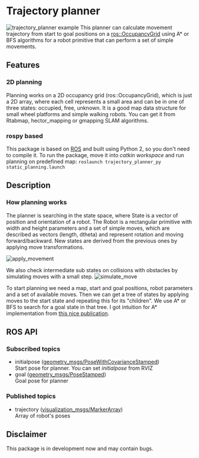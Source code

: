 # Trajectory planner

![trajectory_planner example][6]
This planner can calculate movement trajectory from start to goal positions on a [ros::OccupancyGrid][1] using A* or BFS algorithms for a robot primitive that can perform a set of simple movements.

## Features
### 2D planning
Planning works on a 2D occupancy grid (ros::OccupancyGrid), which is just a 2D array, where each cell represents a small area and can be in one of three states: occupied, free, unknown. It is a good map data structure for small wheel platforms and simple walking robots. You can get it from Rtabmap, hector_mapping or gmapping SLAM algorithms.

### rospy based
This package is based on [ROS][2] and built using Python 2, so you don't need to compile it. To run the package, move it into *catkin workspace* and run planning on predefined map: `roslaunch trajectory_planner_py static_planning.launch`

## Description
### How planning works
The planner is searching in the state space, where State is a vector of position and orientation of a robot. The Robot is a rectangular primitive with width and height parameters and a set of simple moves, which are described as vectors (length, dtheta) and represent rotation and moving forward/backward. New states are derived from the previous ones by applying move transformations.

![apply_movement][7]

We also check intermediate sub states on collisions with obstacles by simulating moves with a small step.
![simulate_move][8]

To start planning we need a map, start and goal positions, robot parameters and a set of available moves. Then we can get a tree of states by applying moves to the start state and repeating this for its "children".
We use A* or BFS to search for a goal state in that tree.
I got intuition for A* implementation from [this nice publication][9].
 
## ROS API

### Subscribed topics
* initialpose ([geometry_msgs/PoseWithCovarianceStamped][3])  
Start pose for planner. You can set *initialpose* from RVIZ
* goal ([geometry_msgs/PoseStamped][4])  
Goal pose for planner

### Published topics
* trajectory ([visualization_msgs/MarkerArray][5])  
Array of robot's poses 

## Disclaimer
This package is in development now and may contain bugs.

[1]: http://docs.ros.org/jade/api/nav_msgs/html/msg/OccupancyGrid.html
[2]: http://www.ros.org/
[3]: http://docs.ros.org/kinetic/api/geometry_msgs/html/msg/PoseWithCovarianceStamped.html
[4]: http://docs.ros.org/api/geometry_msgs/html/msg/PoseStamped.html
[5]: http://docs.ros.org/jade/api/visualization_msgs/html/msg/MarkerArray.html
[6]: https://habrastorage.org/web/9af/c3c/da1/9afc3cda194044f2881fb1b942ddead8.png
[7]: https://habrastorage.org/web/8fc/e94/8c1/8fce948c125849f4b2ba01d7dcbbf376.png
[8]: https://habrastorage.org/web/9fd/79a/7ce/9fd79a7cee8e4305bf9f6291e5658be6.png
[9]: http://web.mit.edu/eranki/www/tutorials/search/
